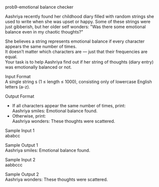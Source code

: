 prob9-emotional balance checker

Aashriya recently found her childhood diary filled with random strings she used to write when she was upset or happy. Some of these strings were just gibberish, but her older self wonders:
"Was there some emotional balance even in my chaotic thoughts?"

She believes a string represents emotional balance if every character appears the same number of times.  
It doesn’t matter which characters are — just that their frequencies are equal.  
Your task is to help Aashriya find out if her string of thoughts (diary entry) was emotionally balanced or not.

Input Format  
A single string s (1 ≤ length ≤ 1000), consisting only of lowercase English letters (a-z).

Output Format  
- If all characters appear the same number of times, print:  
  Aashriya smiles: Emotional balance found.  
- Otherwise, print:  
  Aashriya wonders: These thoughts were scattered.

Sample Input 1  
ababcc

Sample Output 1  
Aashriya smiles: Emotional balance found.

Sample Input 2  
aabbccc

Sample Output 2  
Aashriya wonders: These thoughts were scattered.
